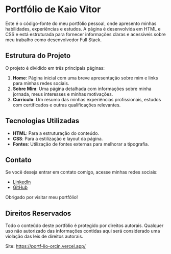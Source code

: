 # Portfólio de Kaio Vitor

Este é o código-fonte do meu portfólio pessoal, onde apresento minhas habilidades, experiências e estudos. A página é desenvolvida em HTML e CSS e está estruturada para fornecer informações claras e acessíveis sobre meu trabalho como desenvolvedor Full Stack.

## Estrutura do Projeto

O projeto é dividido em três principais páginas:

1. **Home**: Página inicial com uma breve apresentação sobre mim e links para minhas redes sociais.
2. **Sobre Mim**: Uma página detalhada com informações sobre minha jornada, meus interesses e minhas motivações.
3. **Currículo**: Um resumo das minhas experiências profissionais, estudos com certificados e outras qualificações relevantes.

## Tecnologias Utilizadas

- **HTML**: Para a estruturação do conteúdo.
- **CSS**: Para a estilização e layout da página.
- **Fontes**: Utilização de fontes externas para melhorar a tipografia.

## Contato

Se você deseja entrar em contato comigo, acesse minhas redes sociais:

- [LinkedIn](https://www.linkedin.com/in/kaio-vitor-programador/)
- [GitHub](https://github.com/Kaio-0708)

Obrigado por visitar meu portfólio!

## Direitos Reservados

Todo o conteúdo deste portfólio é protegido por direitos autorais. Qualquer uso não autorizado das informações contidas aqui será considerado uma violação das leis de direitos autorais.

Site: https://portf-lio-orcin.vercel.app/
